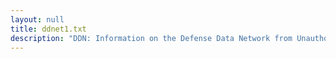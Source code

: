 ```yaml
---
layout: null
title: ddnet1.txt
description: "DDN: Information on the Defense Data Network from Unauthorized Access UK"
---
```

